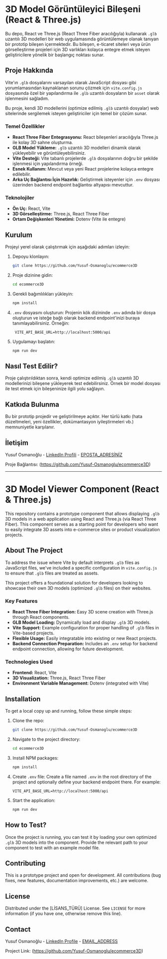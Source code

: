 # 3D Model Görüntüleyici Bileşeni (React & Three.js)

Bu depo, React ve Three.js (React Three Fiber aracılığıyla) kullanarak `.glb` uzantılı 3D modelleri bir web uygulamasında görüntülemeye olanak tanıyan bir prototip bileşen içermektedir. Bu bileşen, e-ticaret siteleri veya ürün görselleştirme projeleri için 3D varlıkları kolayca entegre etmek isteyen geliştiricilere yönelik bir başlangıç noktası sunar.

## Proje Hakkında

Vite'ın `.glb` dosyalarını varsayılan olarak JavaScript dosyası gibi yorumlamasından kaynaklanan sorunu çözmek için `vite.config.js` dosyasında özel bir yapılandırma ile `.glb` uzantılı dosyaların bir `asset` olarak işlenmesini sağladım.

Bu proje, kendi 3D modellerini (optimize edilmiş `.glb` uzantılı dosyalar) web sitelerinde sergilemek isteyen geliştiriciler için temel bir çözüm sunar.

### Temel Özellikler

* **React Three Fiber Entegrasyonu:** React bileşenleri aracılığıyla Three.js ile kolay 3D sahne oluşturma.
* **GLB Model Yükleme:** `.glb` uzantılı 3D modelleri dinamik olarak yükleyebilir ve görüntüleyebilirsiniz.
* **Vite Desteği:** Vite tabanlı projelerde `.glb` dosyalarının doğru bir şekilde işlenmesi için yapılandırma örneği.
* **Esnek Kullanım:** Mevcut veya yeni React projelerine kolayca entegre edilebilir.
* **Arka Uç Bağlantısı İçin Hazırlık:** Geliştirmek isteyenler için `.env` dosyası üzerinden backend endpoint bağlantısı altyapısı mevcuttur.

### Teknolojiler

* **Ön Uç:** React, Vite
* **3D Görselleştirme:** Three.js, React Three Fiber
* **Ortam Değişkenleri Yönetimi:** Dotenv (Vite ile entegre)

## Kurulum

Projeyi yerel olarak çalıştırmak için aşağıdaki adımları izleyin:

1.  Depoyu klonlayın:
    ```bash
    git clone https://github.com/Yusuf-Osmanoglu/ecommerce3D
    ```
2.  Proje dizinine gidin:
    ```bash
    cd ecommerce3D
    ```
3.  Gerekli bağımlılıkları yükleyin:
    ```bash
    npm install
    ```
4.  `.env` dosyasını oluşturun:
    Projenin kök dizininde `.env` adında bir dosya oluşturun ve isteğe bağlı olarak backend endpoint'inizi buraya tanımlayabilirsiniz. Örneğin:
    ```
     VITE_API_BASE_URL=http://localhost:5000/api
    ```
5.  Uygulamayı başlatın:
    ```bash
    npm run dev 
    ```

## Nasıl Test Edilir?

Proje çalıştırıldıktan sonra, kendi optimize edilmiş `.glb` uzantılı 3D modellerinizi bileşene yükleyerek test edebilirsiniz. Örnek bir model dosyası ile test etmek için bileşeninize ilgili yolu sağlayın.

## Katkıda Bulunma

Bu bir prototip projedir ve geliştirilmeye açıktır. Her türlü katkı (hata düzeltmeleri, yeni özellikler, dokümantasyon iyileştirmeleri vb.) memnuniyetle karşılanır.

## İletişim

Yusuf Osmanoğlu - [LinkedIn Profili](https://www.linkedin.com/in/yusuf-osmanoglu-/) - [EPOSTA_ADRESİNİZ](yusufosmanoglu2003@outlook.com)

Proje Bağlantısı: (https://github.com/Yusuf-Osmanoglu/ecommerce3D)

---

# 3D Model Viewer Component (React & Three.js)

This repository contains a prototype component that allows displaying `.glb` 3D models in a web application using React and Three.js (via React Three Fiber). This component serves as a starting point for developers who want to easily integrate 3D assets into e-commerce sites or product visualization projects.

## About The Project

To address the issue where Vite by default interprets `.glb` files as JavaScript files, we've included a specific configuration in `vite.config.js` to ensure that `.glb` files are treated as assets.

This project offers a foundational solution for developers looking to showcase their own 3D models (optimized `.glb` files) on their websites.

### Key Features

* **React Three Fiber Integration:** Easy 3D scene creation with Three.js through React components.
* **GLB Model Loading:** Dynamically load and display `.glb` 3D models.
* **Vite Support:** Example configuration for proper handling of `.glb` files in Vite-based projects.
* **Flexible Usage:** Easily integratable into existing or new React projects.
* **Backend Connection Preparation:** Includes an `.env` setup for backend endpoint connection, allowing for future development.

### Technologies Used

* **Frontend:** React, Vite
* **3D Visualization:** Three.js, React Three Fiber
* **Environment Variable Management:** Dotenv (integrated with Vite)

## Installation

To get a local copy up and running, follow these simple steps:

1.  Clone the repo:
    ```bash
    git clone https://github.com/Yusuf-Osmanoglu/ecommerce3D
    ```
2.  Navigate to the project directory:
    ```bash
    cd ecommerce3D
    ```
3.  Install NPM packages:
    ```bash
    npm install
    ```
4.  Create `.env` file:
    Create a file named `.env` in the root directory of the project and optionally define your backend endpoint there. For example:
    ```
    VITE_API_BASE_URL=http://localhost:5000/api
    ```
5.  Start the application:
    ```bash
    npm run dev
    ```

## How to Test?

Once the project is running, you can test it by loading your own optimized `.glb` 3D models into the component. Provide the relevant path to your component to test with an example model file.

## Contributing

This is a prototype project and open for development. All contributions (bug fixes, new features, documentation improvements, etc.) are welcome.

## License

Distributed under the [LİSANS_TÜRÜ] License. See `LICENSE` for more information (if you have one, otherwise remove this line).

## Contact

Yusuf Osmanoğlu - [LinkedIn Profile](https://www.linkedin.com/in/yusuf-osmanoglu-/) - [EMAIL_ADDRESS](yusufosmanoglu2003@outlook.com)

Project Link: (https://github.com/Yusuf-Osmanoglu/ecommerce3D)
